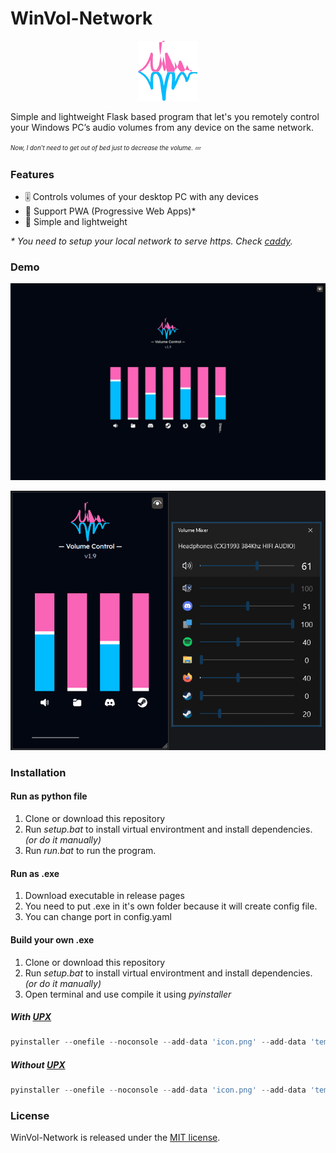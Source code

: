 # WinVol-Network

<p align="center">
  <img src=".media/logo.webp" alt="Project's Logo"/>
</p>

Simple and lightweight Flask based program that let's you remotely control your Windows PC’s audio volumes from any device on the same network.

<sup><sub>_Now, I don't need to get out of bed just to decrease the volume. 💤_</sub></sup>

### Features
- 🎚️ Controls volumes of your desktop PC with any devices
- 📱 Support PWA (Progressive Web Apps)*
- 📜 Simple and lightweight

_* You need to setup your local network to serve https. Check [caddy](https://github.com/caddyserver/caddy)._

### Demo

![Screenshot](.media/Screenshot.webp)

![Recording](.media/record.gif)

### Installation

#### Run as python file
1. Clone or download this repository
2. Run _setup.bat_ to install virtual environtment and install dependencies. _(or do it manually)_
3. Run _run.bat_ to run the program.

#### Run as .exe
1. Download executable in release pages
2. You need to put .exe in it's own folder because it will create config file.
3. You can change port in config.yaml

#### Build your own .exe
1. Clone or download this repository
2. Run _setup.bat_ to install virtual environtment and install dependencies. _(or do it manually)_
3. Open terminal and use compile it using _pyinstaller_
##### With [UPX](https://github.com/upx/upx)
```python
pyinstaller --onefile --noconsole --add-data 'icon.png' --add-data 'templates:templates' --add-data 'static:static' --icon=icon.ico --name="WinVol-Network" --clean --upx-dir C:\upx main.py
```

##### Without [UPX](https://github.com/upx/upx)
```python
pyinstaller --onefile --noconsole --add-data 'icon.png' --add-data 'templates:templates' --add-data 'static:static' --icon=icon.ico --name="WinVol-Network" --clean main.py
```


### License

WinVol-Network is released under the [MIT license](./LICENSE).
